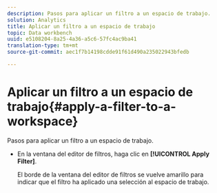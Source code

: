 ```yaml
---
description: Pasos para aplicar un filtro a un espacio de trabajo.
solution: Analytics
title: Aplicar un filtro a un espacio de trabajo
topic: Data workbench
uuid: e5108204-8a25-4a36-a5c6-57fc4ac9ba41
translation-type: tm+mt
source-git-commit: aec1f7b14198cdde91f61d490a235022943bfedb

---
```



# Aplicar un filtro a un espacio de trabajo{#apply-a-filter-to-a-workspace}

Pasos para aplicar un filtro a un espacio de trabajo.

* En la ventana del editor de filtros, haga clic en **[!UICONTROL Apply Filter]**.

   El borde de la ventana del editor de filtros se vuelve amarillo para indicar que el filtro ha aplicado una selección al espacio de trabajo.

